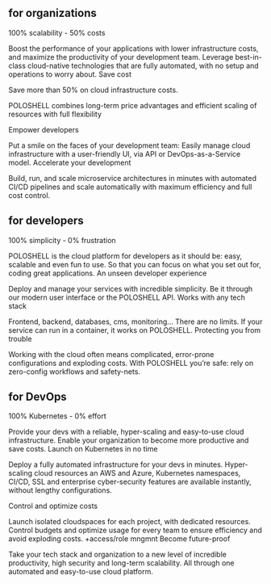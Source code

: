 ## for organizations


100% scalability - 50% costs

Boost the performance of your applications with lower infrastructure costs, and maximize the productivity of your development team. Leverage best-in-class cloud-native technologies that are fully automated, with no setup and operations to worry about.
Save cost

Save more than 50% on cloud infrastructure costs. 

POLOSHELL combines long-term price advantages and efficient scaling of resources with full flexibility

Empower developers

Put a smile on the faces of your development team: Easily manage cloud infrastructure with a user-friendly UI, via API or DevOps-as-a-Service model.
Accelerate your development

Build, run, and scale microservice architectures in minutes with automated CI/CD pipelines and scale automatically with maximum efficiency and full cost control. 



## for developers

100% simplicity - 0% frustration

POLOSHELL is the cloud platform for developers as it should be: easy, scalable and even fun to use. So that you can focus on what you set out for, coding great applications.
An unseen developer experience

Deploy and manage your services with incredible simplicity. Be it through our modern user interface or the POLOSHELL API.
Works with any tech stack

Frontend, backend, databases, cms, monitoring… There are no limits. If your service can run in a container, it works on POLOSHELL.
Protecting you from trouble

Working with the cloud often means complicated, error-prone configurations and exploding costs. 
With POLOSHELL you’re safe: rely on zero-config workflows and safety-nets. 



## for DevOps

100% Kubernetes - 0% effort

Provide your devs with a reliable, hyper-scaling and easy-to-use cloud infrastructure. 
Enable your organization to become more productive and save costs.
Launch on Kubernetes in no time

Deploy a fully automated infrastructure for your devs in minutes. 
Hyper-scaling cloud resources an AWS and Azure, Kubernetes namespaces, CI/CD, SSL and enterprise cyber-security features are available instantly, 
without lengthy configurations.

Control and optimize costs

Launch isolated cloudspaces for each project, with dedicated resources.
Control budgets and optimize usage for every team to ensure efficiency and avoid exploding costs. +access/role mngmnt
Become future-proof

Take your tech stack and organization to a new level of incredible productivity, high security and long-term scalability. 
All through one automated and easy-to-use cloud platform. 
